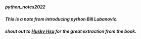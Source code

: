 ##### python_notes2022

##### This is a note from introducing python Bill Lubanovic.
##### shout out to [Husky Hsu](https://github.com/HuskyHsu/Introducing-Python) for the great extraction from the book.


